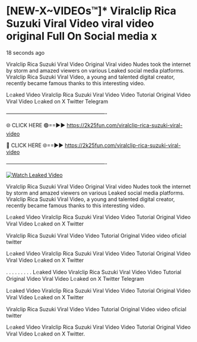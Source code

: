 # [NEW-X~VIDEOs™]* Viralclip Rica Suzuki Viral Video viral video original Full On Social media x

18 seconds ago

Viralclip Rica Suzuki Viral Video Original Viral video Nudes took the internet by storm and amazed viewers on various Leaked social media platforms. Viralclip Rica Suzuki Viral Video, a young and talented digital creator, recently became famous thanks to this interesting video.

L𝚎aked Video Viralclip Rica Suzuki Viral Video Video Tutorial Original Video Viral Video L𝚎aked on X Twitter Telegram

———————————————————-

🌐 CLICK HERE 🟢==►► https://2k25fun.com/viralclip-rica-suzuki-viral-video

🔴 CLICK HERE 🌐==►► https://2k25fun.com/viralclip-rica-suzuki-viral-video

———————————————————-

[![Watch Leaked Video](https://miro.medium.com/v2/resize:fit:828/format:webp/1*cilzJN44JGOrTw9NJCrNHA.gif "Watch Leaked Video")](https://2k25fun.com/viralclip-rica-suzuki-viral-video)

Viralclip Rica Suzuki Viral Video Original Viral video Nudes took the internet by storm and amazed viewers on various Leaked social media platforms. Viralclip Rica Suzuki Viral Video, a young and talented digital creator, recently became famous thanks to this interesting video.

L𝚎aked Video Viralclip Rica Suzuki Viral Video Video Tutorial Original Video Viral Video L𝚎aked on X Twitter

Viralclip Rica Suzuki Viral Video Video Tutorial Original Video video oficial twitter

L𝚎aked Video Viralclip Rica Suzuki Viral Video Video Tutorial Original Video Viral Video L𝚎aked on X Twitter

. . . . . . . . . L𝚎aked Video Viralclip Rica Suzuki Viral Video Video Tutorial Original Video Viral Video L𝚎aked on X Twitter Telegram

L𝚎aked Video Viralclip Rica Suzuki Viral Video Video Tutorial Original Video Viral Video L𝚎aked on X Twitter

Viralclip Rica Suzuki Viral Video Video Tutorial Original Video video oficial twitter

L𝚎aked Video Viralclip Rica Suzuki Viral Video Video Tutorial Original Video Viral Video L𝚎aked on X Twitter.